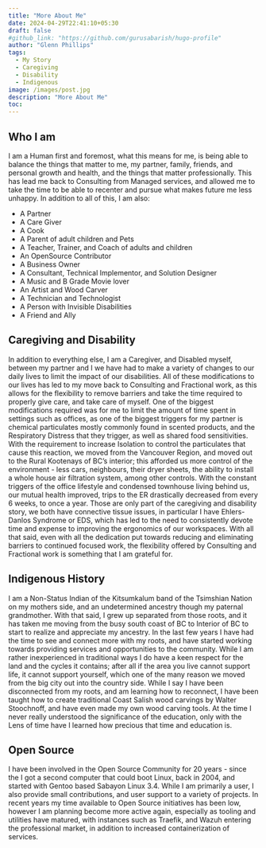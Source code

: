 ```yaml
---
title: "More About Me"
date: 2024-04-29T22:41:10+05:30
draft: false
#github_link: "https://github.com/gurusabarish/hugo-profile"
author: "Glenn Phillips"
tags:
  - My Story
  - Caregiving
  - Disability
  - Indigenous
image: /images/post.jpg
description: "More About Me"
toc: 
---
```


## Who I am

I am a Human first and foremost, what this means for me, is being able to balance the things that matter to me, my partner, family, friends, and personal growth and health, and the things that matter professionally.  This has lead me back to Consulting from Managed services, and allowed me to take the time to be able to recenter and pursue what makes future me less unhappy.  In addition to all of this, I am also:
 - A Partner
 - A Care Giver
 - A Cook
 - A Parent of adult children and Pets
 - A Teacher, Trainer, and Coach of adults and children
 - An OpenSource Contributor
 - A Business Owner
 - A Consultant, Technical Implementor, and Solution Designer
 - A Music and B Grade Movie lover
 - An Artist and Wood Carver
 - A Technician and Technologist
 - A Person with Invisible Disabilities
 - A Friend and Ally

## Caregiving and Disability

 In addition to everything else, I am a Caregiver, and Disabled myself, between my partner and I we have had to make a variety of changes to our daily lives to limit the impact of our disabilities.  All of these modifications to our lives has led to my move back to Consulting and Fractional work, as this allows for the flexibility to remove barriers and take the time required to properly give care, and take care of myself.  One of the biggest modifications required was for me to limit the amount of time spent in settings such as offices, as one of the biggest triggers for my partner is chemical particulates mostly commonly found in scented products, and the Respiratory Distress that they trigger, as well as shared food sensitivities. With the requirement to increase Isolation to control the particulates that cause this reaction, we moved from the Vancouver Region, and moved out to the Rural Kootenays of BC’s interior; this afforded us more control of the environment - less cars, neighbours, their dryer sheets, the ability to install a whole house air filtration system, among other controls.  With the constant triggers of the office lifestyle and condensed townhouse living behind us, our mutual health improved, trips to the ER drastically decreased from every 6 weeks, to once a year. Those are only part of the caregiving and disability story, we both have connective tissue issues, in particular I have Ehlers-Danlos Syndrome or EDS, which has led to the need to consistently devote time and expense to improving the ergonomics of our workspaces.  With all that said, even with all the dedication put towards reducing and eliminating barriers to continued focused work, the flexibility offered by Consulting and Fractional work is something that I am grateful for.

## Indigenous History

I am a Non-Status Indian of the Kitsumkalum band of the Tsimshian Nation on my mothers side, and an undetermined ancestry though my paternal grandmother. With that said, I grew up separated from those roots, and it has taken me moving from the busy south coast of BC to Interior of BC to start to realize and appreciate my ancestry. In the last few years I have had the time to see and connect more with my roots, and have started working towards providing services and opportunities to the community.  While I am rather inexperienced in traditional ways I do have a keen respect for the land and the cycles it contains; after all if the area you live cannot support life, it cannot support yourself, which one of the many reason we moved from the big city out into the country side.  While I say I have been disconnected from my roots, and am learning how to reconnect, I have been taught how to create traditional Coast Salish wood carvings by Walter Stoochnoff, and have even made my own wood carving tools.  At the time I never really understood the significance of the education, only with the Lens of time have I learned how precious that time and education is.

## Open Source

I have been involved in the Open Source Community for 20 years - since the I got a second computer that could boot Linux, back in 2004, and started with Gentoo based Sabayon Linux 3.4. While I am primarily a user, I also provide small contributions, and user support to a variety of projects. In recent years my time available to Open Source initiatives has been low, however I am planning become more active again, especially as tooling and utilities have matured, with instances such as Traefik, and Wazuh entering the professional market, in addition to increased containerization of services.
